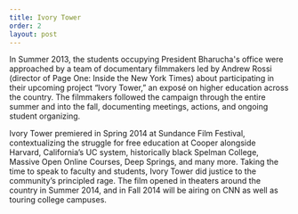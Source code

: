 ```yaml
---
title: Ivory Tower
order: 2
layout: post
---
```

In Summer 2013, the students occupying President Bharucha's office were approached by a team of documentary filmmakers led by Andrew Rossi (director of Page One: Inside the New York Times) about participating in their upcoming project “Ivory Tower,” an exposé on higher education across the country. The filmmakers followed the campaign through the entire summer and into the fall, documenting meetings, actions, and ongoing student organizing.

Ivory Tower premiered in Spring 2014 at Sundance Film Festival, contextualizing the struggle for free education at Cooper alongside Harvard, California’s UC system, historically black Spelman College, Massive Open Online Courses, Deep Springs, and many more. Taking the time to speak to faculty and students, Ivory Tower did justice to the community’s principled rage. The film opened in theaters around the country in Summer 2014, and in Fall 2014 will be airing on CNN as well as touring college campuses.